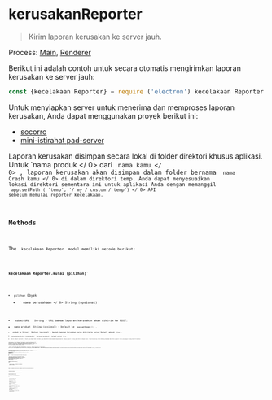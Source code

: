 # kerusakanReporter

> Kirim laporan kerusakan ke server jauh.

Process: [Main](../glossary.md#main-process), [Renderer](../glossary.md#renderer-process)

Berikut ini adalah contoh untuk secara otomatis mengirimkan laporan kerusakan ke server jauh:

```javascript
const {kecelakaan Reporter} = require ('electron') kecelakaan Reporter.mulai ({nama produk: 'NamaAnda'nama perusahaan: 'PerusahaanAnda', submitURL: 'https://your-domain.com/url-to-submit', unggah keServer: benar})
```

Untuk menyiapkan server untuk menerima dan memproses laporan kerusakan, Anda dapat menggunakan proyek berikut ini:

* [socorro](https://github.com/mozilla/socorro)
* [mini-istirahat pad-server](https://github.com/electron/mini-breakpad-server)

Laporan kerusakan disimpan secara lokal di folder direktori khusus aplikasi. Untuk `nama produk </ 0> dari <code> nama kamu </ 0> , laporan kerusakan akan disimpan dalam folder bernama <code> nama Crash kamu </ 0> di dalam direktori temp. Anda dapat menyesuaikan lokasi direktori sementara ini untuk aplikasi Anda dengan memanggil <code> app.setPath ( 'temp', '/ my / custom / temp') </ 0> 
API sebelum memulai reporter kecelakaan.</p>

<h2>Methods</h2>

<p>The <code> kecelakaan Reporter </ 0> modul memiliki metode berikut:</p>

<h3><code>kecelakaan Reporter.mulai (pilihan)`</h3> 

* `pilihan` Obyek 
  * ` nama perusahaan </ 0>  String (opsional)</li>
<li><code> submitURL </ 0>  String - URL bahwa laporan kerusakan akan dikirim ke POST.</li>
<li><code> nama product</ 0>  String (opsional) - Default ke <code> app.getName () </ 0> .</li>
<li><code> ungkah ke Server </ 0>  Boolean (opsional) - Apakah laporan kerusakan harus dikirim ke server Default adalah <code> true </ 0> .</li>
<li><code> mengabaikan Sistem jatuh Handler </ 0>  Boolean (opsional) - Default adalah <code> false </ 0> .</li>
<li><code> ekstra </ 0> Objek (opsional) - Objek yang dapat Anda tentukan yang akan dikirim bersamaan dengan laporan. Hanya properti string yang dikirim dengan benar. Objek bersarang tidak didukung dan nama dan nilai properti harus panjangnya kurang dari 64 karakter.</li>
<li><code>crashesDirectory` String (optional) - Directory to store the crashreports temporarily (only used when the crash reporter is started via `process.crashReporter.start`)

Anda diminta untuk memanggil metode ini sebelum menggunakan API `` crashReporter </ 0> lainnya dan dalam setiap proses (utama / perender) yang ingin Anda kumpulkan laporan kerusakan.
Anda bisa melewati pilihan yang berbeda untuk <code> kecelakaan Reporter.mulai </ 0> saat memanggil dari berbagai proses.</p>

<p><strong> Catatan </ 0> Proses anak yang dibuat melalui modul <code> child_process </ 1> tidak akan memiliki akses ke modul Elektron .
Oleh karena itu, untuk mengumpulkan laporan kerusakan dari mereka, gunakan <code> process.crashReporter.start </ 0> . Lewati pilihan yang sama seperti di atas dan yang tambahan yang disebut <code> crash Direktori</ 0> yang seharusnya mengarah ke direktori untuk menyimpan laporan kerusakan sementara. Anda bisa menguji ini dengan memanggil <code> process.crash () </ 0> untuk menabrak proses anak.</p>

<p><strong> Catatan: </ 0> Untuk mengumpulkan laporan kerusakan dari proses anak di Windows , Anda perlu menambahkan kode tambahan ini juga.
Ini akan memulai proses yang akan memantau dan mengirim laporan kecelakaan. Ganti <code> submit Url </ 0> , <code> nama produk</ 0> 
dan <code> crash Direktori</ 0> dengan nilai yang sesuai.</p>

<p><strong> Catatan: </ 0> Jika Anda memerlukan parameter tambahan / update <code> ekstra </ 1> setelah panggilan pertama <code> mulai </ 1> Anda dapat memanggil <code> set Extra Parameter </ 1> di macOS atau panggil <code> mulai </ 1> 
lagi dengan parameter <code> ekstra </ 1> baru di-update di Linux dan Windows .</p>

<pre><code class="js"> const args = [
    `--reporter-url = $ {submitURL} `,
    `--application-name = $ {productName} `,
    `--crashes-directory = $ {crashesDirectory} `
  ]
  const env = {
    ELECTRON_INTERNAL_CRASH_SERVICE: 1
  }
  bertelur (process.execPath, args, {
    env: env,
    dilepas: true
  })
``</pre> 

** Catatan: </ 0> Pada macos , Electron menggunakan klien ` crashpad </ 1> baru untuk pengumpulan dan pelaporan kecelakaan.
Jika Anda ingin mengaktifkan laporan kerusakan, menginisialisasi <code> crashpad </ 0> dari proses utama menggunakan <code> crashReporter.start </ 0> diperlukan terlepas dari proses mana yang ingin Anda kumpulkan. Setelah diinisialisasi dengan cara ini, pengendara crashpad mengumpulkan crash dari semua proses. Anda masih harus menghubungi <code> crashReporter.start </ 0> dari proses renderer atau child, jika tidak crash dari mereka akan dilaporkan tanpa <code> companyName </ 0> , <code> productName </ 0> atau salah satu dari informasi <code> ekstra </ 0> .</p>

<h3><code>kecelakaan Reporter.dapatkan terakhir kecelakaan Reporter ()`</h3> 

Mengembalikan ` kecelakaan Report </ 0> :</p>

<p>Mengembalikan tanggal dan ID dari laporan kerusakan terakhir Jika tidak ada laporan kerusakan yang dikirim atau reporter kecelakaan belum dimulai, <code> null </ 0> dikembalikan.</p>

<h3><code>kecelakaan reporter.dapatkan unggahan repoter ()`</h3> 

Mengembalikan ` kecelakaan Report [] </ 0> :</p>

<p>Mengembalikan semua laporan kerusakan yang diupload. Setiap laporan berisi tanggal dan upload ID.</p>

<h3><code>kecelakaan Reporter.dapatkan unggahan ke Server () </ 0>  <em> Linux </ 1>  <em> macos </ 1></h3>

<p>Mengembalikan <code> Boolean </ 0> - Apakah laporan harus diserahkan ke server. Tetapkan melalui <code> start </ 0> method atau <code> set unggahan ke Server </ 0> .</p>

<p><strong> Catatan: </ 0> Ini API hanya dapat dipanggil dari proses utama.</p>

<h3><code> kecelakaan Reporter.dapatkan unggahan ke Server () </ 0> <em> Linux </ 1> <em> macos </ 1></h3>

<ul>
<li><code> unggah ke Server </ 0>  Boolean  <em> macOS </ 1> - Apakah laporan harus diserahkan ke server</li>
</ul>

<p>Ini biasanya dikendalikan oleh preferensi pengguna. Ini tidak berpengaruh jika dipanggil sebelum <code> mulai </ 0> dipanggil.</p>

<p><strong> Catatan: </ 0> Ini API hanya dapat dipanggil dari proses utama.</p>

<h3><code>crashReporter.addExtraParameter(key, value)` *macOS*</h3> 

* ` kunci </ 0>  String - Kunci parameter, harus panjangnya kurang dari 64 karakter.</li>
<li><code>value` String - Parameter value, must be less than 64 characters long.

Tetapkan parameter tambahan untuk dikirim dengan laporan kerusakan. The values specified here will be sent in addition to any values set via the `extra` option when `start` was called. This API is only available on macOS, if you need to add/update extra parameters on Linux and Windows after your first call to `start` you can call `start` again with the updated `extra` options.

### `crashReporter.removeExtraParameter(key)` *macOS*

* ` kunci </ 0>  String - Kunci parameter, harus panjangnya kurang dari 64 karakter.</li>
</ul>

<p>Remove a extra parameter from the current set of parameters so that it will not be sent with the crash report.</p>

<h3><code>crashReporter.getParameters()`</h3> 
  See all of the current parameters being passed to the crash reporter.
  
  ## Laporan Kecelakaan Payload
  
  The crash reporter will send the following data to the `submitURL` as a `multipart/form-data` `POST`:
  
  * `ver` String - The version of Electron.
  * `platform` String - e.g. 'win32'.
  * `process_type` String - e.g. 'renderer'.
  * `guid` String - e.g. '5e1286fc-da97-479e-918b-6bfb0c3d1c72'
  * `_version` String - The version in `package.json`.
  * `_productName` String - The product name in the `crashReporter` `options` object.
  * `prod` String - Name of the underlying product. In this case Electron.
  * `_companyName` String - The company name in the `crashReporter` `options` object.
  * `upload_file_minidump` File - The crash report in the format of `minidump`.
  * All level one properties of the `extra` object in the `crashReporter` `options` object.